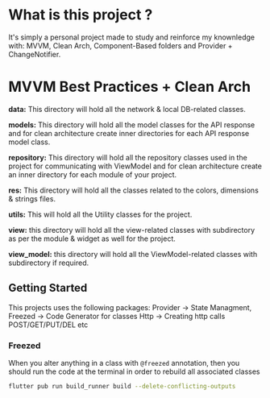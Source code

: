 # What is this project ?

It's simply a personal project made to study and reinforce my knownledge with: MVVM, Clean Arch, Component-Based folders and Provider + ChangeNotifier.

# MVVM Best Practices + Clean Arch

**data:** This directory will hold all the network & local DB-related classes.

**models:** This directory will hold all the model classes for the API response and for clean architecture create inner directories for each API response model class.

**repository:** This directory will hold all the repository classes used in the project for communicating with ViewModel and for clean architecture create an inner directory for each module of your project.

**res:** This directory will hold all the classes related to the colors, dimensions & strings files.

**utils:** This will hold all the Utility classes for the project.

**view:** this directory will hold all the view-related classes with subdirectory as per the module & widget as well for the project.

**view_model:** this directory will hold all the ViewModel-related classes with subdirectory if required.

## Getting Started

This projects uses the following packages: 
    Provider -> State Managment, 
    Freezed  -> Code Generator for classes
    Http     -> Creating http calls POST/GET/PUT/DEL etc

### Freezed

When you alter anything in a class with `@freezed` annotation, then you should run the code at the terminal in order to rebuild all associated classes

```bash
flutter pub run build_runner build --delete-conflicting-outputs
```